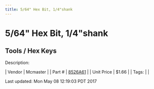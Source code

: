 ```yaml
---
title: 5/64" Hex Bit, 1/4"shank
---
```


# 5/64" Hex Bit, 1/4"shank
## Tools / Hex Keys
Description: 	 

| Vendor | Mcmaster | 
| Part # | [8526A61](https://www.mcmaster.com/#8526A61) | 
| Unit Price | $1.66 | 
| Tags: |  | 

Last updated: Mon May 08 12:19:03 PDT 2017